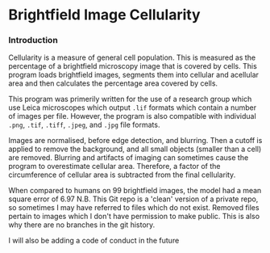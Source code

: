 # Brightfield Image Cellularity

### Introduction
Cellularity is a measure of general cell population. This is measured as the percentage of a brightfield microscopy image that is covered by cells. This program loads brightfield images, segments them into cellular and acellular area and then calculates the percentage area covered by cells.

This program was primerily written for the use of a research group which use Leica microscopes which output `.lif` formats which contain a number of images per file. However, the program is also compatible with individual `.png`, `.tif`, `.tiff`, `.jpeg`, and `.jpg` file formats.

Images are normalised, before edge detection, and blurring. Then a cutoff is applied to remove the background, and all small objects (smaller than a cell) are removed. Blurring and artifacts of imaging can sometimes cause the program to overestimate cellular area. Therefore, a factor of the circumference of cellular area is subtracted from the final cellularity. 

When compared to humans on 99 brightfield images, the model had a mean square error of 6.97
N.B. This Git repo is a 'clean' version of a private repo, so sometimes I may have referred to files which do not exist. Removed files pertain to images 
which I don't have permission to make public. This is also why there are no branches in the git history.

I will also be adding a code of conduct in the future

